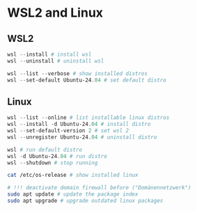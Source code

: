 # WSL2 and Linux

## WSL2

```powershell
wsl --install # install wsl
wsl --uninstall # uninstall wsl
```

```powershell
wsl --list --verbose # show installed distros
wsl --set-default Ubuntu-24.04 # set default distro
```

## Linux

```powershell
wsl --list --online # list installable linux distros
wsl --install -d Ubuntu-24.04 # install distro
wsl --set-default-version 2 # set wsl 2
wsl --unregister Ubuntu-24.04 # uninstall distro
```

```powershell
wsl # run default distro
wsl -d Ubuntu-24.04 # run distro
wsl --shutdown # stop running
```

```bash
cat /etc/os-release # show installed linux
```

```bash
# !!! deactivate domain firewall before ("Domänennetzwerk")
sudo apt update # update the package index
sudo apt upgrade # upgrade outdated linux packages
```
